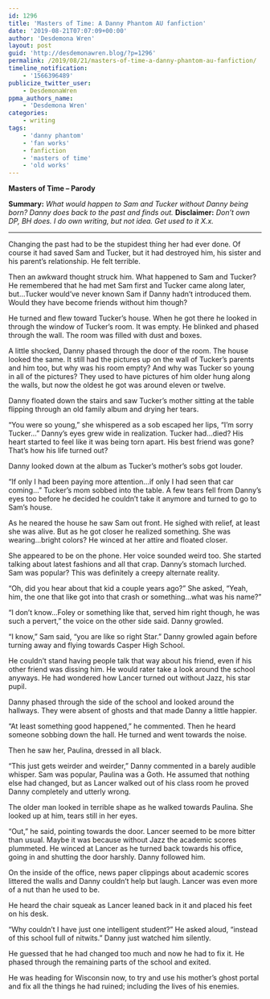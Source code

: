 ```yaml
---
id: 1296
title: 'Masters of Time: A Danny Phantom AU fanfiction'
date: '2019-08-21T07:07:09+00:00'
author: 'Desdemona Wren'
layout: post
guid: 'http://desdemonawren.blog/?p=1296'
permalink: /2019/08/21/masters-of-time-a-danny-phantom-au-fanfiction/
timeline_notification:
    - '1566396489'
publicize_twitter_user:
    - DesdemonaWren
ppma_authors_name:
    - 'Desdemona Wren'
categories:
    - writing
tags:
    - 'danny phantom'
    - 'fan works'
    - fanfiction
    - 'masters of time'
    - 'old works'
---
```


**Masters of Time – Parody**

**Summary:** *What would happen to Sam and Tucker without Danny being born? Danny does back to the past and finds out.* **Disclaimer:** *Don’t own DP, BH does. I do own writing, but not idea. Get used to it X.x.*

- - - - - -

Changing the past had to be the stupidest thing her had ever done. Of course it had saved Sam and Tucker, but it had destroyed him, his sister and his parent’s relationship. He felt terrible.

Then an awkward thought struck him. What happened to Sam and Tucker? He remembered that he had met Sam first and Tucker came along later, but…Tucker would’ve never known Sam if Danny hadn’t introduced them. Would they have become friends without him though?

He turned and flew toward Tucker’s house. When he got there he looked in through the window of Tucker’s room. It was empty. He blinked and phased through the wall. The room was filled with dust and boxes.

A little shocked, Danny phased through the door of the room. The house looked the same. It still had the pictures up on the wall of Tucker’s parents and him too, but why was his room empty? And why was Tucker so young in all of the pictures? They used to have pictures of him older hung along the walls, but now the oldest he got was around eleven or twelve.

Danny floated down the stairs and saw Tucker’s mother sitting at the table flipping through an old family album and drying her tears.

“You were so young,” she whispered as a sob escaped her lips, “I’m sorry Tucker…” Danny’s eyes grew wide in realization. Tucker had…died? His heart started to feel like it was being torn apart. His best friend was gone? That’s how his life turned out?

Danny looked down at the album as Tucker’s mother’s sobs got louder.

“If only I had been paying more attention…if only I had seen that car coming…” Tucker’s mom sobbed into the table. A few tears fell from Danny’s eyes too before he decided he couldn’t take it anymore and turned to go to Sam’s house.

As he neared the house he saw Sam out front. He sighed with relief, at least she was alive. But as he got closer he realized something. She was wearing…bright colors? He winced at her attire and floated closer.

She appeared to be on the phone. Her voice sounded weird too. She started talking about latest fashions and all that crap. Danny’s stomach lurched. Sam was popular? This was definitely a creepy alternate reality.

“Oh, did you hear about that kid a couple years ago?” She asked, “Yeah, him, the one that like got into that crash or something…what was his name?”

“I don’t know…Foley or something like that, served him right though, he was such a pervert,” the voice on the other side said. Danny growled.

“I know,” Sam said, “you are like so right Star.” Danny growled again before turning away and flying towards Casper High School.

He couldn’t stand having people talk that way about his friend, even if his other friend was dissing him. He would rater take a look around the school anyways. He had wondered how Lancer turned out without Jazz, his star pupil.

Danny phased through the side of the school and looked around the hallways. They were absent of ghosts and that made Danny a little happier.

“At least something good happened,” he commented. Then he heard someone sobbing down the hall. He turned and went towards the noise.

Then he saw her, Paulina, dressed in all black.

“This just gets weirder and weirder,” Danny commented in a barely audible whisper. Sam was popular, Paulina was a Goth. He assumed that nothing else had changed, but as Lancer walked out of his class room he proved Danny completely and utterly wrong.

The older man looked in terrible shape as he walked towards Paulina. She looked up at him, tears still in her eyes.

“Out,” he said, pointing towards the door. Lancer seemed to be more bitter than usual. Maybe it was because without Jazz the academic scores plummeted. He winced at Lancer as he turned back towards his office, going in and shutting the door harshly. Danny followed him.

On the inside of the office, news paper clippings about academic scores littered the walls and Danny couldn’t help but laugh. Lancer was even more of a nut than he used to be.

He heard the chair squeak as Lancer leaned back in it and placed his feet on his desk.

“Why couldn’t I have just one intelligent student?” He asked aloud, “instead of this school full of nitwits.” Danny just watched him silently.

He guessed that he had changed too much and now he had to fix it. He phased through the remaining parts of the school and exited.

He was heading for Wisconsin now, to try and use his mother’s ghost portal and fix all the things he had ruined; including the lives of his enemies.